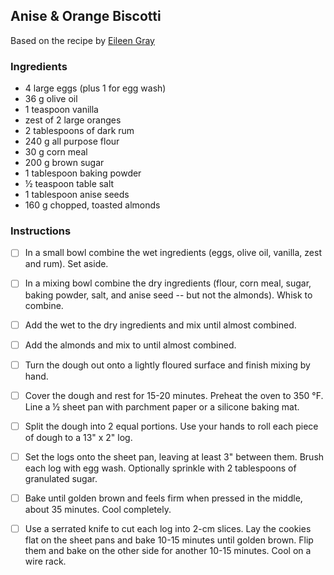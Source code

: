 ## Anise & Orange Biscotti

Based on the recipe by [Eileen Gray](https://www.baking-sense.com/2017/10/24/anise-orange-biscotti/)

### Ingredients

- 4 large eggs (plus 1 for egg wash)
- 36 g olive oil
- 1 teaspoon vanilla
- zest of 2 large oranges
- 2 tablespoons of dark rum
- 240 g all purpose flour
- 30 g corn meal
- 200 g brown sugar
- 1 tablespoon baking powder
- ½ teaspoon table salt
- 1 tablespoon anise seeds
- 160 g chopped, toasted almonds

### Instructions
- [ ] In a small bowl combine the wet ingredients (eggs, olive oil, vanilla, zest and rum). Set aside. 
- [ ] In a mixing bowl combine the dry ingredients (flour, corn meal, sugar, baking powder, salt, and anise seed -- but not the almonds). Whisk to combine.
- [ ] Add the wet to the dry ingredients and mix until almost combined. 
- [ ] Add the almonds and mix to until almost combined. 
- [ ] Turn the dough out onto a lightly floured surface and finish mixing by hand.
- [ ] Cover the dough and rest for 15-20 minutes. Preheat the oven to 350 °F. Line a ½ sheet pan with parchment paper or a silicone baking mat.
- [ ] Split the dough into 2 equal portions. Use your hands to roll each piece of dough to a 13" x 2" log. 
- [ ] Set the logs onto the sheet pan, leaving at least 3" between them. Brush each log with egg wash. Optionally  sprinkle with 2 tablespoons of granulated sugar.
- [ ] Bake until golden brown and feels firm when pressed in the middle, about 35 minutes. Cool completely.
- [ ] Use a serrated knife to cut each log into 2-cm slices. Lay the cookies flat on the sheet pans and bake 10-15 minutes until golden brown. Flip them and bake on the other side for another 10-15 minutes. Cool on a wire rack.

